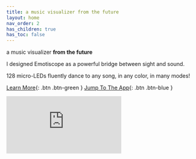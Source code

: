 ```yaml
---
title: a music visualizer from the future
layout: home
nav_order: 2
has_children: true
has_toc: false
---
```


<t1>a&nbsp;music&nbsp;visualizer <strong>from&nbsp;the&nbsp;future</strong></t1> 

<t2>I designed Emotiscope as a powerful bridge between sight and sound.</t2>

<t2>128 micro-LEDs fluently dance to any song, in any color, in many modes!</t2> 

[Learn More](https://emotiscope.rocks/is_different.html){: .btn .btn-green }
[Jump To The App](https://app.emotiscope.rocks){: .btn .btn-blue }

<iframe class="youtube-video" src="https://www.youtube.com/embed/n2YH9V63OQo" title="YouTube video player" frameborder="0" allow="accelerometer; autoplay; clipboard-write; encrypted-media; gyroscope; picture-in-picture; web-share" allowfullscreen></iframe>
